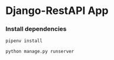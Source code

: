 # Django-RestAPI App 

### Install dependencies 
```python
pipenv install
```
```python
python manage.py runserver
```
